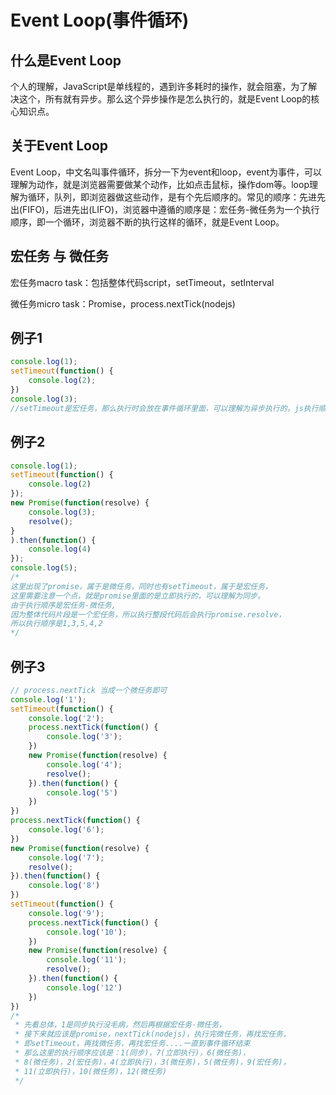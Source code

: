 # Event Loop(事件循环)

## 什么是Event Loop

个人的理解，JavaScript是单线程的，遇到许多耗时的操作，就会阻塞，为了解决这个，所有就有异步。那么这个异步操作是怎么执行的，就是Event Loop的核心知识点。

## 关于Event Loop

Event Loop，中文名叫事件循环，拆分一下为event和loop，event为事件，可以理解为动作，就是浏览器需要做某个动作，比如点击鼠标，操作dom等。loop理解为循环，队列，即浏览器做这些动作，是有个先后顺序的。常见的顺序：先进先出(FIFO)，后进先出(LIFO)，浏览器中遵循的顺序是：宏任务-微任务为一个执行顺序，即一个循环，浏览器不断的执行这样的循环，就是Event Loop。

## 宏任务 与 微任务

宏任务macro task：包括整体代码script，setTimeout，setInterval

微任务micro task：Promise，process.nextTick(nodejs)

## 例子1
```js
console.log(1);
setTimeout(function() {
    console.log(2);
})
console.log(3);
//setTimeout是宏任务，那么执行时会放在事件循环里面，可以理解为异步执行的，js执行顺序是先执行完同步再执行异步，所以执行顺序是1，3，2
```
## 例子2
```js
console.log(1);
setTimeout(function() {
    console.log(2)
});
new Promise(function(resolve) {
    console.log(3);
    resolve();
}
).then(function() {
    console.log(4)
});
console.log(5);
/*
这里出现了promise，属于是微任务，同时也有setTimeout，属于是宏任务，
这里需要注意一个点，就是promise里面的是立即执行的，可以理解为同步。
由于执行顺序是宏任务-微任务,
因为整体代码片段是一个宏任务，所以执行整段代码后会执行promise.resolve，
所以执行顺序是1,3,5,4,2
*/
```
## 例子3
```js
// process.nextTick 当成一个微任务即可
console.log('1');
setTimeout(function() {
    console.log('2');
    process.nextTick(function() {
        console.log('3');
    })
    new Promise(function(resolve) {
        console.log('4');
        resolve();
    }).then(function() {
        console.log('5')
    })
})
process.nextTick(function() {
    console.log('6');
})
new Promise(function(resolve) {
    console.log('7');
    resolve();
}).then(function() {
    console.log('8')
})
setTimeout(function() {
    console.log('9');
    process.nextTick(function() {
        console.log('10');
    })
    new Promise(function(resolve) {
        console.log('11');
        resolve();
    }).then(function() {
        console.log('12')
    })
})
/*
 * 先看总体，1是同步执行没毛病，然后再根据宏任务-微任务，
 * 接下来就应该是promise，nextTick(nodejs)，执行完微任务，再找宏任务，
 * 即setTimeout，再找微任务，再找宏任务....一直到事件循环结束
 * 那么这里的执行顺序应该是：1(同步)，7(立即执行)，6(微任务)，
 * 8(微任务)，2(宏任务)，4(立即执行)，3(微任务)，5(微任务)，9(宏任务)，
 * 11(立即执行)，10(微任务)，12(微任务)
 */
```